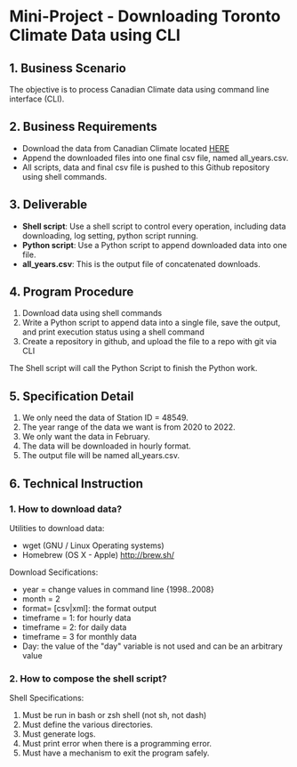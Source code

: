 # Mini-Project - Downloading Toronto Climate Data using CLI

## 1. Business Scenario
The objective is to process Canadian Climate data using command line interface (CLI).

## 2. Business Requirements
- Download the data from Canadian Climate located [HERE](https://climate.weather.gc.ca/historical_data/search_historic_data_e.html.)
- Append the downloaded files into one final csv file, named all_years.csv.
- All scripts, data and final csv file is pushed to this Github repository using shell commands.

## 3. Deliverable
- **Shell script**: Use a shell script to control every operation, including data downloading, log setting, python script running.
- **Python script**: Use a Python script to append downloaded data into one file.
- **all_years.csv**: This is the output file of concatenated downloads.

## 4. Program Procedure
1. Download data using shell commands
2. Write a Python script to append data into a single file, save the output, and print execution status using a shell command
3. Create a repository in github, and upload the file to a repo with git via CLI

The Shell script will call the Python Script to finish the Python work.

## 5. Specification Detail
1. We only need the data of Station ID = 48549.
2. The year range of the data we want is from 2020 to 2022.
3. We only want the data in February.
4. The data will be downloaded in hourly format.
5. The output file will be named all_years.csv.

## 6. Technical Instruction
### 1. How to download data?
Utilities to download data: 
- wget (GNU / Linux Operating systems)
- Homebrew (OS X - Apple) http://brew.sh/

Download Secifications: 
- year = change values in command line {1998..2008}
- month = 2
- format= [csv|xml]: the format output
- timeframe = 1: for hourly data
- timeframe = 2: for daily data
- timeframe = 3 for monthly data
- Day: the value of the "day" variable is not used and can be an arbitrary value

### 2. How to compose the shell script?
Shell Specifications:
1. Must be run in bash or zsh shell (not sh, not dash)
2. Must define the various directories.
3. Must generate logs.
4. Must print error when there is a programming error.
5. Must have a mechanism to exit the program safely.
